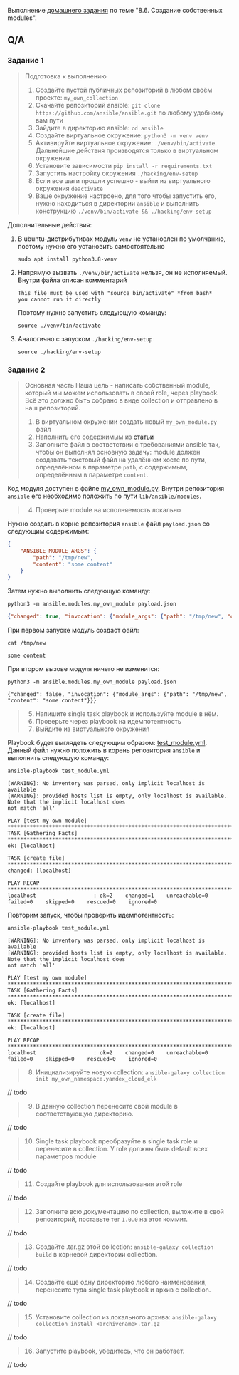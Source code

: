 Выполнение [домашнего задания](https://github.com/netology-code/mnt-homeworks/blob/MNT-13/08-ansible-06-module/README.md)
по теме "8.6. Создание собственных modules".

## Q/A

### Задание 1

> Подготовка к выполнению
> 1. Создайте пустой публичных репозиторий в любом своём проекте: `my_own_collection`
> 2. Скачайте репозиторий ansible: `git clone https://github.com/ansible/ansible.git` по любому удобному вам пути
> 3. Зайдите в директорию ansible: `cd ansible`
> 4. Создайте виртуальное окружение: `python3 -m venv venv`
> 5. Активируйте виртуальное окружение: `./venv/bin/activate`. Дальнейшие действия производятся только в виртуальном окружении
> 6. Установите зависимости `pip install -r requirements.txt`
> 7. Запустить настройку окружения `./hacking/env-setup`
> 8. Если все шаги прошли успешно - выйти из виртуального окружения `deactivate`
> 9. Ваше окружение настроено, для того чтобы запустить его, нужно находиться в директории `ansible` и выполнить конструкцию `./venv/bin/activate && ./hacking/env-setup`

Дополнительные действия:
1. В ubuntu-дистрибутивах модуль `venv` не установлен по умолчанию, поэтому нужно его установить самостоятельно

   ```shell
   sudo apt install python3.8-venv
   ```

2. Напрямую вызвать `./venv/bin/activate` нельзя, он не исполняемый. Внутри файла описан комментарий

    ```text
    This file must be used with "source bin/activate" *from bash*
    you cannot run it directly
    ```
   
    Поэтому нужно запустить следующую команду:

    ```shell
    source ./venv/bin/activate
    ```

3. Аналогично с запуском `./hacking/env-setup`

    ```shell
    source ./hacking/env-setup
    ```

### Задание 2

> Основная часть
> Наша цель - написать собственный module, который мы можем использовать в своей role, через playbook.
> Всё это должно быть собрано в виде collection и отправлено в наш репозиторий.
> 
> 1. В виртуальном окружении создать новый `my_own_module.py` файл
> 2. Наполнить его содержимым из [статьи](https://docs.ansible.com/ansible/latest/dev_guide/developing_modules_general.html#creating-a-module)
> 3. Заполните файл в соответствии с требованиями ansible так, чтобы он выполнял основную задачу: module должен создавать текстовый файл на удалённом хосте по пути, 
> определённом в параметре `path`, с содержимым, определённым в параметре `content`.

Код модуля доступен в файле [my_own_module.py](./my_own_module.py). Внутри репозитория `ansible` его
необходимо положить по пути `lib/ansible/modules`.

> 4. Проверьте module на исполняемость локально

Нужно создать в корне репозитория `ansible` файл `payload.json` со следующим содержимым:

```json
{
    "ANSIBLE_MODULE_ARGS": {
        "path": "/tmp/new",
        "content": "some content"
    }
}
```

Затем нужно выполнить следующую команду:

```shell
python3 -m ansible.modules.my_own_module payload.json
```

```json
{"changed": true, "invocation": {"module_args": {"path": "/tmp/new", "content": "some content"}}}
```

При первом запуске модуль создаст файл:

```shell
cat /tmp/new
```

```text
some content
```

При втором вызове модуля ничего не изменится:

```shell
python3 -m ansible.modules.my_own_module payload.json
```

```text
{"changed": false, "invocation": {"module_args": {"path": "/tmp/new", "content": "some content"}}}
```

> 5. Напишите single task playbook и используйте module в нём.
> 6. Проверьте через playbook на идемпотентность
> 7. Выйдите из виртуального окружения

Playbook будет выглядеть следующим образом: [test_module.yml](./test_module.yml).
Данный файл нужно положить в корень репозитория `ansible` и выполнить следующую команду:

```shell
ansible-playbook test_module.yml
```

```text
[WARNING]: No inventory was parsed, only implicit localhost is available
[WARNING]: provided hosts list is empty, only localhost is available. Note that the implicit localhost does
not match 'all'

PLAY [test my own module] ************************************************************************************
TASK [Gathering Facts] ***************************************************************************************
ok: [localhost]

TASK [create file] *******************************************************************************************
changed: [localhost]

PLAY RECAP ***************************************************************************************************
localhost                  : ok=2    changed=1    unreachable=0    failed=0    skipped=0    rescued=0    ignored=0
```

Повторим запуск, чтобы проверить идемпотентность:

```shell
ansible-playbook test_module.yml
```

```text
[WARNING]: No inventory was parsed, only implicit localhost is available
[WARNING]: provided hosts list is empty, only localhost is available. Note that the implicit localhost does
not match 'all'

PLAY [test my own module] ************************************************************************************
TASK [Gathering Facts] ***************************************************************************************
ok: [localhost]

TASK [create file] *******************************************************************************************
ok: [localhost]

PLAY RECAP ***************************************************************************************************
localhost                  : ok=2    changed=0    unreachable=0    failed=0    skipped=0    rescued=0    ignored=0
```
> 8. Инициализируйте новую collection: `ansible-galaxy collection init my_own_namespace.yandex_cloud_elk`

// todo

> 9. В данную collection перенесите свой module в соответствующую директорию.

// todo

> 10. Single task playbook преобразуйте в single task role и перенесите в collection.
> У role должны быть default всех параметров module

// todo

> 11. Создайте playbook для использования этой role

// todo

> 12. Заполните всю документацию по collection, выложите в свой репозиторий, поставьте тег `1.0.0` на этот коммит.

// todo

> 13. Создайте .tar.gz этой collection: `ansible-galaxy collection build` в корневой директории collection.

// todo
> 14. Создайте ещё одну директорию любого наименования, перенесите туда single task playbook и архив c collection.

// todo

> 15. Установите collection из локального архива: `ansible-galaxy collection install <archivename>.tar.gz`

// todo

> 16. Запустите playbook, убедитесь, что он работает.

// todo
